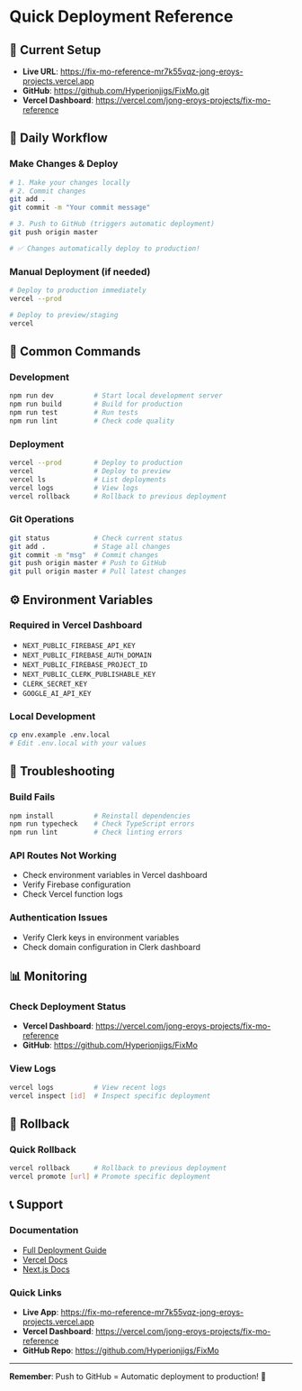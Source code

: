 # Quick Deployment Reference

## 🚀 Current Setup
- **Live URL**: https://fix-mo-reference-mr7k55vqz-jong-eroys-projects.vercel.app
- **GitHub**: https://github.com/Hyperionjigs/FixMo.git
- **Vercel Dashboard**: https://vercel.com/jong-eroys-projects/fix-mo-reference

## 📝 Daily Workflow

### Make Changes & Deploy
```bash
# 1. Make your changes locally
# 2. Commit changes
git add .
git commit -m "Your commit message"

# 3. Push to GitHub (triggers automatic deployment)
git push origin master

# ✅ Changes automatically deploy to production!
```

### Manual Deployment (if needed)
```bash
# Deploy to production immediately
vercel --prod

# Deploy to preview/staging
vercel
```

## 🔧 Common Commands

### Development
```bash
npm run dev          # Start local development server
npm run build        # Build for production
npm run test         # Run tests
npm run lint         # Check code quality
```

### Deployment
```bash
vercel --prod        # Deploy to production
vercel               # Deploy to preview
vercel ls            # List deployments
vercel logs          # View logs
vercel rollback      # Rollback to previous deployment
```

### Git Operations
```bash
git status           # Check current status
git add .            # Stage all changes
git commit -m "msg"  # Commit changes
git push origin master # Push to GitHub
git pull origin master # Pull latest changes
```

## ⚙️ Environment Variables

### Required in Vercel Dashboard
- `NEXT_PUBLIC_FIREBASE_API_KEY`
- `NEXT_PUBLIC_FIREBASE_AUTH_DOMAIN`
- `NEXT_PUBLIC_FIREBASE_PROJECT_ID`
- `NEXT_PUBLIC_CLERK_PUBLISHABLE_KEY`
- `CLERK_SECRET_KEY`
- `GOOGLE_AI_API_KEY`

### Local Development
```bash
cp env.example .env.local
# Edit .env.local with your values
```

## 🐛 Troubleshooting

### Build Fails
```bash
npm install          # Reinstall dependencies
npm run typecheck    # Check TypeScript errors
npm run lint         # Check linting errors
```

### API Routes Not Working
- Check environment variables in Vercel dashboard
- Verify Firebase configuration
- Check Vercel function logs

### Authentication Issues
- Verify Clerk keys in environment variables
- Check domain configuration in Clerk dashboard

## 📊 Monitoring

### Check Deployment Status
- **Vercel Dashboard**: https://vercel.com/jong-eroys-projects/fix-mo-reference
- **GitHub**: https://github.com/Hyperionjigs/FixMo

### View Logs
```bash
vercel logs          # View recent logs
vercel inspect [id]  # Inspect specific deployment
```

## 🔄 Rollback

### Quick Rollback
```bash
vercel rollback      # Rollback to previous deployment
vercel promote [url] # Promote specific deployment
```

## 📞 Support

### Documentation
- [Full Deployment Guide](./DEPLOYMENT_GUIDE.md)
- [Vercel Docs](https://vercel.com/docs)
- [Next.js Docs](https://nextjs.org/docs)

### Quick Links
- **Live App**: https://fix-mo-reference-mr7k55vqz-jong-eroys-projects.vercel.app
- **Vercel Dashboard**: https://vercel.com/jong-eroys-projects/fix-mo-reference
- **GitHub Repo**: https://github.com/Hyperionjigs/FixMo

---

**Remember**: Push to GitHub = Automatic deployment to production! 🚀 